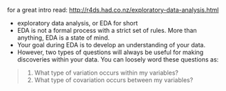 for a great intro read: http://r4ds.had.co.nz/exploratory-data-analysis.html

* exploratory data analysis, or EDA for short
* EDA is not a formal process with a strict set of rules. More than anything, EDA is a state of mind.
* Your goal during EDA is to develop an understanding of your data.
* However, two types of questions will always be useful for making discoveries within your data. You can loosely word these questions as:
>1. What type of variation occurs within my variables?
>2. What type of covariation occurs between my variables?

